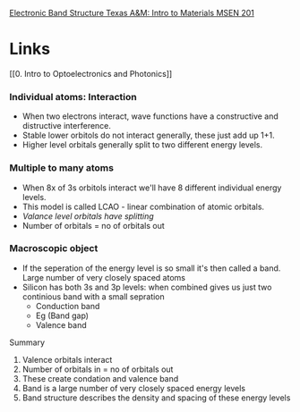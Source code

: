 [Electronic Band Structure Texas A&M: Intro to Materials MSEN 201](https://youtu.be/ZV8j_W3Qz2I)

# Links
[[0. Intro to Optoelectronics and Photonics]]

### Individual atoms: Interaction
- When two electrons interact, wave functions have a constructive and distructive interference.
- Stable lower orbitols do not interact generally, these just add up 1+1.
- Higher level orbitals generally split to two different energy levels.

### Multiple to many atoms
- When 8x of 3s orbitols interact we'll have 8 different individual energy levels.
- This model is called LCAO - linear combination of atomic orbitals.
- _Valance level orbitals have splitting_
- Number of orbitals = no of orbitals out

### Macroscopic object
- If the seperation of the energy level is so small it's then called a band. Large number of very closely spaced atoms
- Silicon has both 3s and 3p levels: when combined gives us just two continious band with a small sepration
	- Conduction band
	- Eg (Band gap)
	- Valence band 

Summary
1. Valence orbitals interact
2. Number of orbitals in = no of orbitals out
3. These create condation and valence band
4. Band is a large number of very closely spaced energy levels
5. Band structure describes the density and spacing of these energy levels


